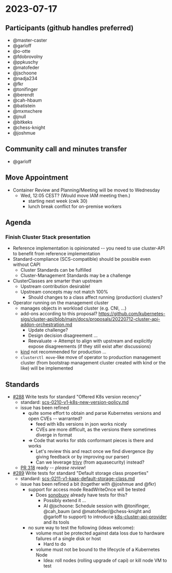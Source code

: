 # 2023-07-17
## Participants (github handles preferred)
- @master-caster
- @garloff
- @o-otte
- @fdobrovolny
- @ppkuschy
- @matofeder
- @jschoone
- @nadja234
- @fkr
- @tonifinger
- @berendt
- @cah-hbaum
- @batistein
- @mxmxchere
- @jnull
- @bitkeks
- @chess-knight
- @joshmue

## Community call and minutes transfer
- @garloff

## Move Appointment
- Container Review and Planning/Meeting will be moved to Wednesday
    - Wed, 12:05 CEST? (Would move IAM meeting then.)
        - starting next week (cwk 30)
        - lunch break conflict for on-premise workers

## Agenda
### Finish Cluster Stack presentation
* Reference implementation is opinionated -- you need to use cluster-API to benefit from reference implementation
* Standard-compliance (SCS-compatible) should be possible even without CAPI
    * Cluster Standards can be fulfilled
    * Cluster-Management Standards may be a challenge
* ClusterClasses are smarter than upstream
    * Upstream contribution desirable!
    * Upstream concepts may not match 100%
        * Should changes to a class affect running (production) clusters?
* Operator running on the management cluster
    * manages objects in workload cluster (e.g. CNI, ...)
    * add-ons according to this proposal? https://github.com/kubernetes-sigs/cluster-api/blob/main/docs/proposals/20220712-cluster-api-addon-orchestration.md
        * Update challenge?
        * Design decision disagreement ...
        * Reevaluate -> Attempt to align with upstream and explicitly expose disagreements (if they still exist after discussions)
    * [kind](https://kind.sigs.k8s.io/) not recommended for production ...
    * `clusterctl move`-like move of operator to production management cluster (from bootstrap management cluster created with kind or the like) will be implemented

## Standards
- [#288](https://github.com/SovereignCloudStack/standards/issues/288) Write tests for standard "Offered K8s version recency"
    - standard: [scs-0210-v1-k8s-new-version-policy.md](https://github.com/SovereignCloudStack/standards/blob/main/Standards/scs-0210-v1-k8s-new-version-policy.md)
    - issue has been refined
        - quite some effort to obtain and parse Kubernetes versions and open CVEs -- warranted?
            - feed with k8s versions in json works nicely
            - CVEs are more difficult, as the versions there sometimes diverge in format
        - => Code that works for stds conformant pieces is there and works
            - Let's review this and react once we find divergence (by giving feedback or by improving our parser)
            - Can we leverage [trivy](https://github.com/aquasecurity/trivy) (from aquasecurity) instead?
    - [PR 318](https://github.com/SovereignCloudStack/standards/pull/318) ready -- *please review*!
- [#289](https://github.com/SovereignCloudStack/standards/issues/289) Write tests for standard "Default storage class properties"
    - standard: [scs-0211-v1-kaas-default-storage-class.md](https://github.com/SovereignCloudStack/standards/blob/main/Standards/scs-0211-v1-kaas-default-storage-class.md)
    - issue has been refined a bit (together with @joshmue and @fkr)
        - support for access mode ReadWriteOnce will be tested
            - Does [sonobuoy](https://sonobuoy.io/) already have tests for this?
                - Possibly extend it ...
                - AI @jschoone: Schedule session with @tonifinger, @cah_baum (and @matofeder/@chess-knight and @garloff to support) to introduce [k8s-cluster-api-provider](https://github.com/SovereignCloudStack/k8s-cluster-api-provider/) and its tools
        - no sure way to test the following (ideas welcome):
            - volume must be protected against data loss due to hardware failures of a single disk or host
                - Hard to do
            - volume must not be bound to the lifecycle of a Kubernetes Node
                - Idea: roll nodes (rolling upgrade of capi) or kill node VM to test

